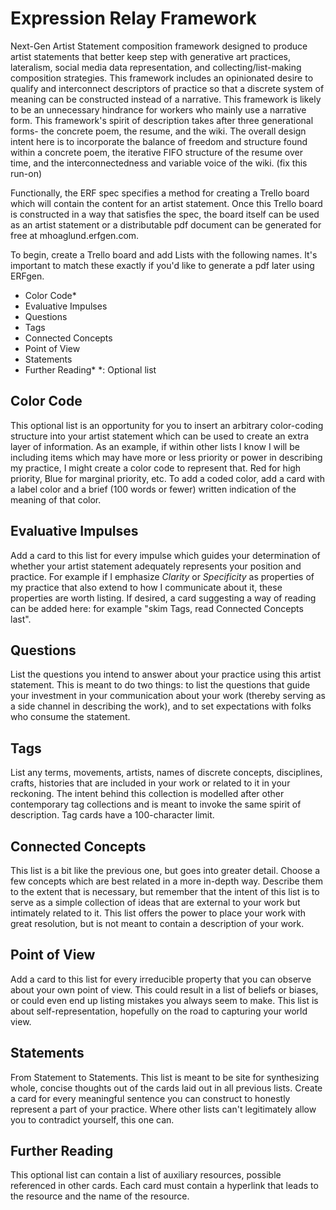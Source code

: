 # Expression Relay Framework

Next-Gen Artist Statement composition framework designed to produce artist statements that better keep step with generative art practices, lateralism, social media data representation, and collecting/list-making composition strategies. This framework includes an opinionated desire to qualify and interconnect descriptors of practice so that a discrete system of meaning can be constructed instead of a narrative. This framework is likely to be an unnecessary hindrance for workers who mainly use a narrative form. This framework's spirit of description takes after three generational forms- the concrete poem, the resume, and the wiki. The overall design intent here is to incorporate the balance of freedom and structure found within a concrete poem, the iterative FIFO structure of the resume over time, and the interconnectedness and variable voice of the wiki. (fix this run-on)

Functionally, the ERF spec specifies a method for creating a Trello board which will contain the content for an artist statement. Once this Trello board is constructed in a way that satisfies the spec, the board itself can be used as an artist statement or a distributable pdf document can be generated for free at mhoaglund.erfgen.com.

To begin, create a Trello board and add Lists with the following names. It's important to match these exactly if you'd like to generate a pdf later using ERFgen.

* Color Code\*
* Evaluative Impulses
* Questions
* Tags
* Connected Concepts
* Point of View
* Statements
* Further Reading\*
  *: Optional list

## Color Code
This optional list is an opportunity for you to insert an arbitrary color-coding structure into your artist statement which can be used to create an extra layer of information. As an example, if within other lists I know I will be including items which may have more or less priority or power in describing my practice, I might create a color code to represent that. Red for high priority, Blue for marginal priority, etc. To add a coded color, add a card with a label color and a brief (100 words or fewer) written indication of the meaning of that color.

## Evaluative Impulses
Add a card to this list for every impulse which guides your determination of whether your artist statement adequately represents your position and practice. For example if I emphasize *Clarity* or *Specificity* as properties of my practice that also extend to how I communicate about it, these properties are worth listing. If desired, a card suggesting a way of reading can be added here: for example "skim Tags, read Connected Concepts last".

## Questions
List the questions you intend to answer about your practice using this artist statement. This is meant to do two things: to list the questions that guide your investment in your communication about your work (thereby serving as a side channel in describing the work), and to set expectations with folks who consume the statement.

## Tags
List any terms, movements, artists, names of discrete concepts, disciplines, crafts, histories that are included in your work or related to it in your reckoning. The intent behind this collection is modelled after other contemporary tag collections and is meant to invoke the same spirit of description. Tag cards have a 100-character limit.

## Connected Concepts
This list is a bit like the previous one, but goes into greater detail. Choose a few concepts which are best related in a more in-depth way. Describe them to the extent that is necessary, but remember that the intent of this list is to serve as a simple collection of ideas that are external to your work but intimately related to it. This list offers the power to place your work with great resolution, but is not meant to contain a description of your work.

## Point of View
Add a card to this list for every irreducible property that you can observe about your own point of view. This could result in a list of beliefs or biases, or could even end up listing mistakes you always seem to make. This list is about self-representation, hopefully on the road to capturing your world view.

## Statements
From Statement to Statements. This list is meant to be site for synthesizing whole, concise thoughts out of the cards laid out in all previous lists. Create a card for every meaningful sentence you can construct to honestly represent a part of your practice. Where other lists can't legitimately allow you to contradict yourself, this one can.

## Further Reading
This optional list can contain a list of auxiliary resources, possible referenced in other cards. Each card must contain a hyperlink that leads to the resource and the name of the resource.